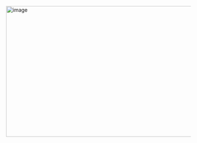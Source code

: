 <img width="605" height="357" alt="image" src="https://github.com/user-attachments/assets/16e553d7-69b0-4a11-a4f3-7b5ec722b763" />
